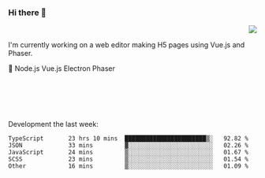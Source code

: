 ### Hi there 👋

<img align="right" src="https://github-readme-stats.vercel.app/api?username=jasonpanggo"/>

<br>
<p align="left">
I'm currently working on a web editor making H5 pages using Vue.js and Phaser.
</p>
<p align="left">
📖 Node.js Vue.js Electron Phaser
</p>
<br>
<br>
<br>
<br>

Development the last week:
<!--START_SECTION:waka-->

```text
TypeScript       23 hrs 10 mins  ███████████████████████▒░   92.82 %
JSON             33 mins         ▓░░░░░░░░░░░░░░░░░░░░░░░░   02.26 %
JavaScript       24 mins         ▒░░░░░░░░░░░░░░░░░░░░░░░░   01.67 %
SCSS             23 mins         ▒░░░░░░░░░░░░░░░░░░░░░░░░   01.54 %
Other            16 mins         ▒░░░░░░░░░░░░░░░░░░░░░░░░   01.09 %
```

<!--END_SECTION:waka-->

<!--
**JASONPANGGO/jasonpanggo** is a ✨ _special_ ✨ repository because its `README.md` (this file) appears on your GitHub profile.

Here are some ideas to get you started:

- 🔭 I’m currently working on ...
- 🌱 I’m currently learning ...
- 👯 I’m looking to collaborate on ...
- 🤔 I’m looking for help with ...
- 💬 Ask me about ...
- 📫 How to reach me: ...
- 😄 Pronouns: ...
- ⚡ Fun fact: ...
-->
